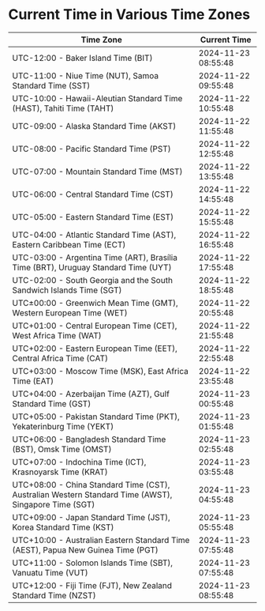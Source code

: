# Current Time in Various Time Zones

| Time Zone | Current Time |
|-----------|--------------|
| UTC-12:00 - Baker Island Time (BIT) | 2024-11-23 08:55:48 |
| UTC-11:00 - Niue Time (NUT), Samoa Standard Time (SST) | 2024-11-22 09:55:48 |
| UTC-10:00 - Hawaii-Aleutian Standard Time (HAST), Tahiti Time (TAHT) | 2024-11-22 10:55:48 |
| UTC-09:00 - Alaska Standard Time (AKST) | 2024-11-22 11:55:48 |
| UTC-08:00 - Pacific Standard Time (PST) | 2024-11-22 12:55:48 |
| UTC-07:00 - Mountain Standard Time (MST) | 2024-11-22 13:55:48 |
| UTC-06:00 - Central Standard Time (CST) | 2024-11-22 14:55:48 |
| UTC-05:00 - Eastern Standard Time (EST) | 2024-11-22 15:55:48 |
| UTC-04:00 - Atlantic Standard Time (AST), Eastern Caribbean Time (ECT) | 2024-11-22 16:55:48 |
| UTC-03:00 - Argentina Time (ART), Brasília Time (BRT), Uruguay Standard Time (UYT) | 2024-11-22 17:55:48 |
| UTC-02:00 - South Georgia and the South Sandwich Islands Time (SGT) | 2024-11-22 18:55:48 |
| UTC±00:00 - Greenwich Mean Time (GMT), Western European Time (WET) | 2024-11-22 20:55:48 |
| UTC+01:00 - Central European Time (CET), West Africa Time (WAT) | 2024-11-22 21:55:48 |
| UTC+02:00 - Eastern European Time (EET), Central Africa Time (CAT) | 2024-11-22 22:55:48 |
| UTC+03:00 - Moscow Time (MSK), East Africa Time (EAT) | 2024-11-22 23:55:48 |
| UTC+04:00 - Azerbaijan Time (AZT), Gulf Standard Time (GST) | 2024-11-23 00:55:48 |
| UTC+05:00 - Pakistan Standard Time (PKT), Yekaterinburg Time (YEKT) | 2024-11-23 01:55:48 |
| UTC+06:00 - Bangladesh Standard Time (BST), Omsk Time (OMST) | 2024-11-23 02:55:48 |
| UTC+07:00 - Indochina Time (ICT), Krasnoyarsk Time (KRAT) | 2024-11-23 03:55:48 |
| UTC+08:00 - China Standard Time (CST), Australian Western Standard Time (AWST), Singapore Time (SGT) | 2024-11-23 04:55:48 |
| UTC+09:00 - Japan Standard Time (JST), Korea Standard Time (KST) | 2024-11-23 05:55:48 |
| UTC+10:00 - Australian Eastern Standard Time (AEST), Papua New Guinea Time (PGT) | 2024-11-23 07:55:48 |
| UTC+11:00 - Solomon Islands Time (SBT), Vanuatu Time (VUT) | 2024-11-23 07:55:48 |
| UTC+12:00 - Fiji Time (FJT), New Zealand Standard Time (NZST) | 2024-11-23 08:55:48 |
